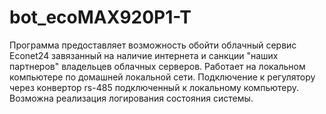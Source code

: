 # bot_ecoMAX920P1-T
Программа предоставляет возможность обойти облачный сервис Econet24 завязанный на наличие интернета и санкции "наших партнеров" владельцев облачных серверов. Работает на локальном компьютере по домашней локальной сети. Подключение к регулятору через конвертор  rs-485 подключенный к локальному компьютеру. Возможна реализация логирования состояния системы.
